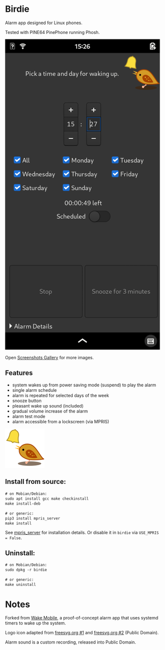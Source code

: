 # Birdie
Alarm app designed for Linux phones.

Tested with PINE64 PinePhone running Phosh.

![Screenshot](screenshots/default.png)

Open [Screenshots Gallery](./screenshots/README.md) for more images.

## Features
- system wakes up from power saving mode (suspend) to play the alarm
- single alarm schedule
- alarm is repeated for selected days of the week
- snooze button
- pleasant wake up sound (included)
- gradual volume increase of the alarm
- alarm test mode
- alarm accessible from a lockscreen (via MPRIS)

![Logo](com.github.dejvino.birdie.png)

## Install from source:

```
# on Mobian/Debian:
sudo apt install gcc make checkinstall
make install-deb

# or generic:
pip3 install mpris_server
make install
```

See [mpris_server](https://github.com/alexdelorenzo/mpris_server) for installation details. Or disable it in `birdie` via `USE_MPRIS = False`.

## Uninstall:

```
# on Mobian/Debian:
sudo dpkg -r birdie

# or generic:
make uninstall
```

# Notes
Forked from [Wake Mobile](https://gitlab.gnome.org/kailueke/wake-mobile), a proof-of-concept alarm app that uses systemd timers to wake up the system.

Logo icon adapted from [freesvg.org #1](https://freesvg.org/1526107263) and [freesvg.org #2](https://freesvg.org/1552814098) (Public Domain).

Alarm sound is a custom recording, released into Public Domain.
